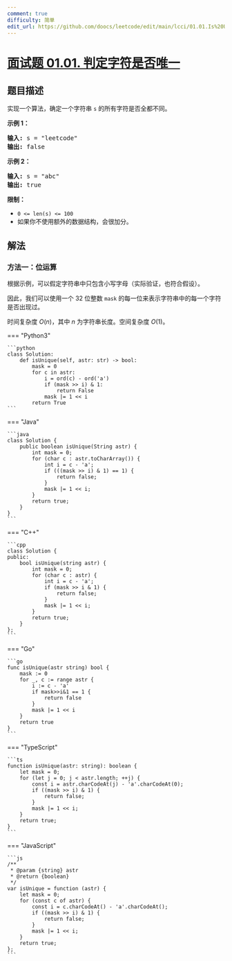 ```yaml
---
comment: true
difficulty: 简单
edit_url: https://github.com/doocs/leetcode/edit/main/lcci/01.01.Is%20Unique/README.md
---
```



# [面试题 01.01. 判定字符是否唯一](https://leetcode.cn/problems/is-unique-lcci)



## 题目描述

<!-- 这里写题目描述 -->
<p>实现一个算法，确定一个字符串 <code>s</code> 的所有字符是否全都不同。</p>

<p><strong>示例 1：</strong></p>

<pre><strong>输入:</strong> s = &quot;leetcode&quot;
<strong>输出:</strong> false 
</pre>

<p><strong>示例 2：</strong></p>

<pre><strong>输入:</strong> s = &quot;abc&quot;
<strong>输出:</strong> true
</pre>

<p><strong>限制：</strong></p>
<ul>
	<li><code>0 <= len(s) <= 100 </code></li>
	<li>如果你不使用额外的数据结构，会很加分。</li>
</ul>

## 解法

### 方法一：位运算

根据示例，可以假定字符串中只包含小写字母（实际验证，也符合假设）。

因此，我们可以使用一个 $32$ 位整数 `mask` 的每一位来表示字符串中的每一个字符是否出现过。

时间复杂度 $O(n)$，其中 $n$ 为字符串长度。空间复杂度 $O(1)$。

=== "Python3"

    ```python
    class Solution:
        def isUnique(self, astr: str) -> bool:
            mask = 0
            for c in astr:
                i = ord(c) - ord('a')
                if (mask >> i) & 1:
                    return False
                mask |= 1 << i
            return True
    ```

=== "Java"

    ```java
    class Solution {
        public boolean isUnique(String astr) {
            int mask = 0;
            for (char c : astr.toCharArray()) {
                int i = c - 'a';
                if (((mask >> i) & 1) == 1) {
                    return false;
                }
                mask |= 1 << i;
            }
            return true;
        }
    }
    ```

=== "C++"

    ```cpp
    class Solution {
    public:
        bool isUnique(string astr) {
            int mask = 0;
            for (char c : astr) {
                int i = c - 'a';
                if (mask >> i & 1) {
                    return false;
                }
                mask |= 1 << i;
            }
            return true;
        }
    };
    ```

=== "Go"

    ```go
    func isUnique(astr string) bool {
    	mask := 0
    	for _, c := range astr {
    		i := c - 'a'
    		if mask>>i&1 == 1 {
    			return false
    		}
    		mask |= 1 << i
    	}
    	return true
    }
    ```

=== "TypeScript"

    ```ts
    function isUnique(astr: string): boolean {
        let mask = 0;
        for (let j = 0; j < astr.length; ++j) {
            const i = astr.charCodeAt(j) - 'a'.charCodeAt(0);
            if ((mask >> i) & 1) {
                return false;
            }
            mask |= 1 << i;
        }
        return true;
    }
    ```

=== "JavaScript"

    ```js
    /**
     * @param {string} astr
     * @return {boolean}
     */
    var isUnique = function (astr) {
        let mask = 0;
        for (const c of astr) {
            const i = c.charCodeAt() - 'a'.charCodeAt();
            if ((mask >> i) & 1) {
                return false;
            }
            mask |= 1 << i;
        }
        return true;
    };
    ```


<!-- end -->
